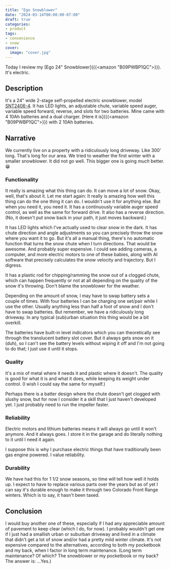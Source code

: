 ```yaml
---
title: "Ego Snowblower"
date: "2024-03-14T00:00:00-07:00"
draft: true
categories:
- product
tags:
- convenience
- snow
cover:
  image: "cover.jpg"
---
```

Today I review my [Ego 24" Snowblower]({{<amazon "B09PWBP1QC">}}). It's electric.
<!--more-->
## Description

It's a 24" wide 2-stage self-propelled electric snowblower, model [SNT2406-4](https://egopowerplus.com/two-stage-snow-blower-snt2400/). It has LED lights, an adjustable chute, variable speed auger, variable speed forward, reverse, and slots for two batteries. Mine came with 4 10Ah batteries and a dual charger. [Here it is]({{<amazon "B09PWBP1QC">}}) with 2 10Ah batteries.

## Narrative

We currently live on a property with a ridiculously long driveway. Like 300' long. That's long for our area. We tried to weather the first winter with a smaller snowblower. It did not go well. This bigger one is going *much* better. 😁

### Functionality

It really is amazing what this thing can do. It can move a lot of snow. Okay, well, that's about it. Let me start again: It really is amazing how well this thing can do the one thing it can do. I wouldn't use it for anything else. But when you need it, you need it. It has a continuously variable auger speed control, as well as the same for forward drive. It also has a reverse direction. (No, it doesn't put snow back in your path, it just moves backward.)

It has LED lights which I've actually used to clear snow in the dark. It has chute direction and angle adjustments so you can precisely throw the snow where you want it to go. But it's all a manual thing, there's no automatic function that turns the snow chute when I turn directions. That would be awesome. And probably super expensive. I could see adding cameras, a computer, and more electric motors to one of these babies, along with AI software that precisely calculates the snow velocity and trajectory. But I digress.

It has a plastic rod for chipping/ramming the snow out of a clogged chute, which can happen frequently or not at all depending on the quality of the snow it's throwing. Don't blame the snowblower for the weather.

Depending on the amount of snow, I may have to swap battery sets a couple of times. With four batteries I can be charging one set/pair while I use the other. Usually anything less than half a foot of snow and I don't have to swap batteries. But remember, we have a ridiculously long driveway. In any typical (sub)urban situation this thing would be a bit overkill.

The batteries have built-in level indicators which you can theoretically see through the translucent battery slot cover. But it always gets snow on it (duh), so I can't see the battery levels without wiping it off and I'm not going to do that; I just use it until it stops.

### Quality

It's a mix of metal where it needs it and plastic where it doesn't. The quality is good for what it is and what it does, while keeping its weight under control. (I wish I could say the same for myself.)

Perhaps there is a batter design where the chute doesn't get clogged with slushy snow, but for now I consider it a skill that I just haven't developed yet. I just probably need to run the impeller faster.

### Reliability

Electric motors and lithium batteries means it will always go until it won't anymore. And it always goes. I store it in the garage and do literally nothing to it until I need it again.

I suppose this is why I purchase electric things that have traditionally been gas engine powered. I value reliability.

### Durability

We have had this for 1 1/2 snow seasons, so time will tell how well it holds up. I expect to have to replace various parts over the years but as of yet I can say it's durable enough to make it through two Colorado Front Range winters. Which is to say, it hasn't been taxed.

## Conclusion

I would buy another one of these, especially if I had any appreciable amount of pavement to keep clear (which I do, for now). I probably wouldn't get one if I just had a smallish urban or suburban driveway and lived in a climate that didn't get a lot of snow and/or had a pretty mild winter climate. It's not expensive compared to the alternatives, according to both my pocketbook and my back, when I factor in long term maintenance. (Long term maintenance? Of which? The snowblower or my pocketbook or my back? The answer is: ...Yes.)